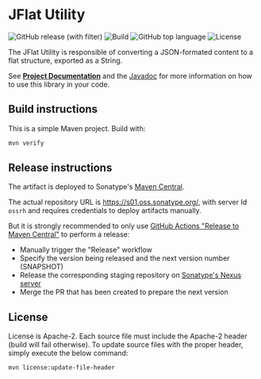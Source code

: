 # JFlat Utility

![GitHub release (with filter)](https://img.shields.io/github/v/release/sentrysoftware/jflat)
![Build](https://img.shields.io/github/actions/workflow/status/sentrysoftware/jflat/deploy.yml)
![GitHub top language](https://img.shields.io/github/languages/top/sentrysoftware/jflat)
![License](https://img.shields.io/github/license/sentrysoftware/jflat)

The JFlat Utility is responsible of converting a JSON-formated content to a flat structure, exported as a String.

See **[Project Documentation](https://sentrysoftware.org/jflat)** and the [Javadoc](https://sentrysoftware.org/jflat/apidocs) for more information on how to use this library in your code.

## Build instructions

This is a simple Maven project. Build with:

```bash
mvn verify
```

## Release instructions

The artifact is deployed to Sonatype's [Maven Central](https://central.sonatype.com/).

The actual repository URL is https://s01.oss.sonatype.org/, with server Id `ossrh` and requires credentials to deploy
artifacts manually.

But it is strongly recommended to only use [GitHub Actions "Release to Maven Central"](actions/workflows/release.yml) to perform a release:

* Manually trigger the "Release" workflow
* Specify the version being released and the next version number (SNAPSHOT)
* Release the corresponding staging repository on [Sonatype's Nexus server](https://s01.oss.sonatype.org/)
* Merge the PR that has been created to prepare the next version

## License

License is Apache-2. Each source file must include the Apache-2 header (build will fail otherwise).
To update source files with the proper header, simply execute the below command:

```bash
mvn license:update-file-header
```

